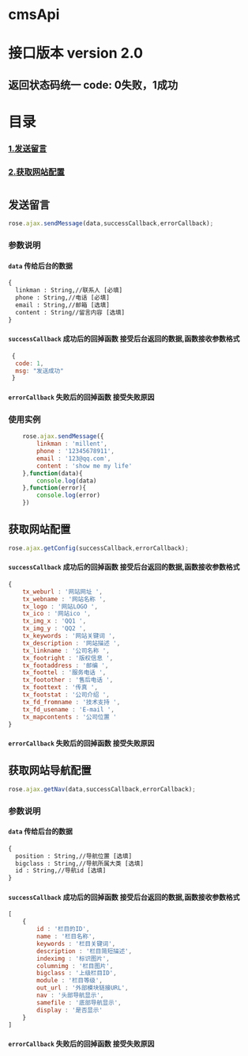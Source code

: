 # cmsApi 
# 接口版本 version 2.0
## 返回状态码统一 code:  0失败，1成功
#
# 目录 
### [1.发送留言](#发送留言) 
### [2.获取网站配置](#获取网站配置)
#
## 发送留言
```javascript
rose.ajax.sendMessage(data,successCallback,errorCallback);
```

### 参数说明
#### `data` 传给后台的数据
```cmd
{
  linkman : String,//联系人 [必填]
  phone : String,//电话 [必填]
  email : String,//邮箱 [选填]
  content : String//留言内容 [选填]
}
```
#### `successCallback` 成功后的回掉函数 接受后台返回的数据,函数接收参数格式
```javascript
 {
  code: 1,
  msg: "发送成功"
 }
```
#### `errorCallback` 失败后的回掉函数 接受失败原因

### 使用实例
```javascript
	rose.ajax.sendMessage({
		linkman : 'millent',
		phone : '12345678911',
		email : '123@qq.com',
		content : 'show me my life'
	},function(data){
		console.log(data)
	},function(error){
		console.log(error)
	})
```


## 获取网站配置
```javascript
rose.ajax.getConfig(successCallback,errorCallback);
```
#### `successCallback` 成功后的回掉函数 接受后台返回的数据,函数接收参数格式
```javascript
{
	tx_weburl : '网站网址 ',
	tx_webname : '网站名称 ',
	tx_logo : '网站LOGO ',
	tx_ico : '网站ico ',
	tx_img_x : 'QQ1 ',
	tx_img_y : 'QQ2 ',
	tx_keywords : '网站关键词 ',
	tx_description : '网站描述 ',
	tx_linkname : '公司名称 ',
	tx_footright : '版权信息 ',
	tx_footaddress : '邮编 ',
	tx_foottel : '服务电话 ',
	tx_footother : '售后电话 ',
	tx_foottext : '传真 ',
	tx_footstat : '公司介绍 ',
	tx_fd_fromname : '技术支持 ',
	tx_fd_usename : 'E-mail ',
	tx_mapcontents : '公司位置 '
}
```
#### `errorCallback` 失败后的回掉函数 接受失败原因


## 获取网站导航配置
```javascript
rose.ajax.getNav(data,successCallback,errorCallback);
```
### 参数说明
#### `data` 传给后台的数据
```cmd
{
  position : String,//导航位置 [选填]
  bigclass : String,//导航所属大类 [选填]
  id : String,//导航id [选填]
}
```
#### `successCallback` 成功后的回掉函数 接受后台返回的数据,函数接收参数格式
```javascript
[
	{
		id : '栏目的ID',
		name : '栏目名称',
		keywords : '栏目关键词',
		description : '栏目简短描述',
		indeximg : '标识图片',
		columnimg : '栏目图片',
		bigclass : '上级栏目ID',
		module : '栏目等级',
		out_url : '外部模块链接URL',
		nav : '头部导航显示',
		samefile : '底部导航显示',
		display : '是否显示'
	}
]
```
#### `errorCallback` 失败后的回掉函数 接受失败原因
